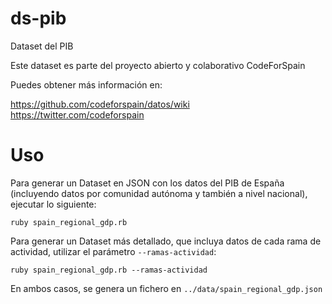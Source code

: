 # ds-pib
Dataset del PIB

Este dataset es parte del proyecto abierto y colaborativo CodeForSpain

Puedes obtener más información en:

https://github.com/codeforspain/datos/wiki
https://twitter.com/codeforspain

# Uso

Para generar un Dataset en JSON con los datos del PIB de España (incluyendo datos por comunidad autónoma y también a nivel nacional), ejecutar lo siguiente:

    ruby spain_regional_gdp.rb


Para generar un Dataset más detallado, que incluya datos de cada rama de actividad, utilizar el parámetro `--ramas-actividad`:

    ruby spain_regional_gdp.rb --ramas-actividad


En ambos casos, se genera un fichero en `../data/spain_regional_gdp.json`
